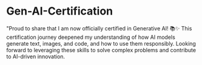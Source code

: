 # Gen-AI-Certification
"Proud to share that I am now officially certified in Generative AI! 📚✨ This certification journey deepened my understanding of how AI models generate text, images, and code, and how to use them responsibly. Looking forward to leveraging these skills to solve complex problems and contribute to AI-driven innovation. 
